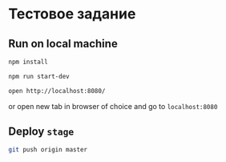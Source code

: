 # Тестовое задание

## Run on local machine

```bash
npm install
```

```bash
npm run start-dev
```

```bash
open http://localhost:8080/
```
or open new tab in browser of choice and go to `localhost:8080`

## Deploy `stage`

```bash
git push origin master
```